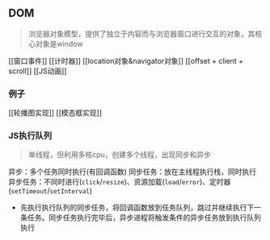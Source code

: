 ## DOM
> 浏览器对象模型，提供了独立于内容而与浏览器窗口进行交互的对象，其核心对象是window

[[窗口事件]]
[[计时器]]
[[location对象&navigator对象]]
[[offset + client + scroll]]
[[JS动画]]
### 例子
[[轮播图实现]]
[[模态框实现]]
### JS执行队列
> 单线程，但利用多核cpu，创建多个线程，出现同步和异步

异步：多个任务同时执行(有回调函数)
同步任务：放在主线程执行栈，同时执行
异步任务：不同时进行(`click`/`resize`)、资源加载(`load`/`error`)、定时器(`setTimeout`/`setInterval`)
- 先执行执行队列的同步任务，将回调函数放到任务队列，跳过并继续执行下一条任务。同步任务执行完毕后，异步进程将触发条件的异步任务放到执行队列执行



